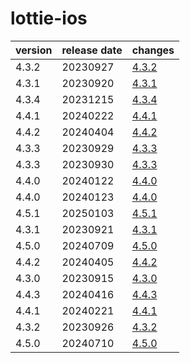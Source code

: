 # lottie-ios	


|version|release date|changes|
|---|---|---|
|4.3.2|20230927|[4.3.2](./4.3.2-20230927.md)|
|4.3.1|20230920|[4.3.1](./4.3.1-20230920.md)|
|4.3.4|20231215|[4.3.4](./4.3.4-20231215.md)|
|4.4.1|20240222|[4.4.1](./4.4.1-20240222.md)|
|4.4.2|20240404|[4.4.2](./4.4.2-20240404.md)|
|4.3.3|20230929|[4.3.3](./4.3.3-20230929.md)|
|4.3.3|20230930|[4.3.3](./4.3.3-20230930.md)|
|4.4.0|20240122|[4.4.0](./4.4.0-20240122.md)|
|4.4.0|20240123|[4.4.0](./4.4.0-20240123.md)|
|4.5.1|20250103|[4.5.1](./4.5.1-20250103.md)|
|4.3.1|20230921|[4.3.1](./4.3.1-20230921.md)|
|4.5.0|20240709|[4.5.0](./4.5.0-20240709.md)|
|4.4.2|20240405|[4.4.2](./4.4.2-20240405.md)|
|4.3.0|20230915|[4.3.0](./4.3.0-20230915.md)|
|4.4.3|20240416|[4.4.3](./4.4.3-20240416.md)|
|4.4.1|20240221|[4.4.1](./4.4.1-20240221.md)|
|4.3.2|20230926|[4.3.2](./4.3.2-20230926.md)|
|4.5.0|20240710|[4.5.0](./4.5.0-20240710.md)|
